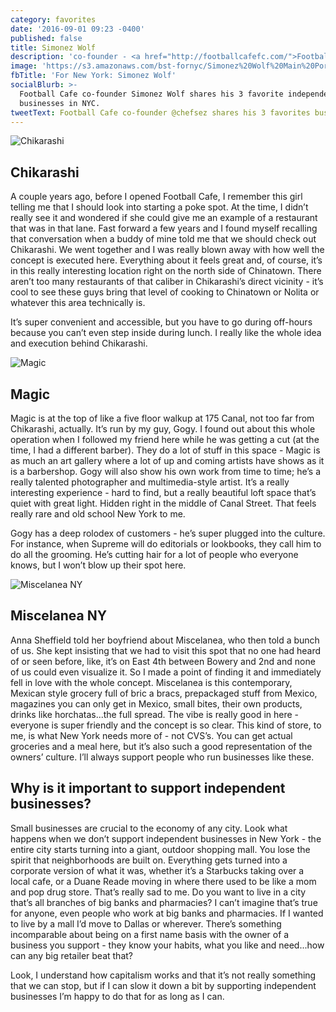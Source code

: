```yaml
---
category: favorites
date: '2016-09-01 09:23 -0400'
published: false
title: Simonez Wolf
description: 'co-founder - <a href="http://footballcafefc.com/">Football Cafe</a>'
image: 'https://s3.amazonaws.com/bst-fornyc/Simonez%20Wolf%20Main%20Portrait.jpg'
fbTitle: 'For New York: Simonez Wolf'
socialBlurb: >-
  Football Cafe co-founder Simonez Wolf shares his 3 favorite independent
  businesses in NYC.
tweetText: Football Cafe co-founder @chefsez shares his 3 favorites businesses in NYC
---
```

![Chikarashi](https://s3.amazonaws.com/bst-fornyc/Simonez%20Wolf%20Chikarashi.jpg)
## Chikarashi
A couple years ago, before I opened Football Cafe, I remember this girl telling me that I should look into starting a poke spot. At the time, I didn’t really see it and wondered if she could give me an example of a restaurant that was in that lane. Fast forward a few years and I found myself recalling that conversation when a buddy of mine told me that we should check out Chikarashi. We went together and I was really blown away with how well the concept is executed here. Everything about it feels great and, of course, it’s in this really interesting location right on the north side of Chinatown. There aren’t too many restaurants of that caliber in Chikarashi’s direct vicinity - it’s cool to see these guys bring that level of cooking to Chinatown or Nolita or whatever this area technically is. 

It’s super convenient and accessible, but you have to go during off-hours because you can’t even step inside during lunch. I really like the whole idea and execution behind Chikarashi.

![Magic](https://s3.amazonaws.com/bst-fornyc/Simonez%20Wolf%20Magic.jpg)
## Magic
Magic is at the top of like a five floor walkup at 175 Canal, not too far from Chikarashi, actually. It’s run by my guy, Gogy. I found out about this whole operation when I followed my friend here while he was getting a cut (at the time, I had a different barber). They do a lot of stuff in this space - Magic is as much an art gallery where a lot of up and coming artists have shows as it is a barbershop. Gogy will also show his own work from time to time; he’s a really talented photographer and multimedia-style artist. It’s a really interesting experience - hard to find, but a really beautiful loft space that’s quiet with great light. Hidden right in the middle of Canal Street. That feels really rare and old school New York to me. 

Gogy has a deep rolodex of customers - he’s super plugged into the culture. For instance, when Supreme will do editorials or lookbooks, they call him to do all the grooming. He’s cutting hair for a lot of people who everyone knows, but I won’t blow up their spot here.

![Miscelanea NY](https://s3.amazonaws.com/bst-fornyc/Simonez%20Wolf%20Miscelanea.jpg)
## Miscelanea NY
Anna Sheffield told her boyfriend about Miscelanea, who then told a bunch of us. She kept insisting that we had to visit this spot that no one had heard of or seen before, like, it’s on East 4th between Bowery and 2nd and none of us could even visualize it. So I made a point of finding it and immediately fell in love with the whole concept. Miscelanea is this contemporary, Mexican style grocery full of bric a bracs, prepackaged stuff from Mexico, magazines you can only get in Mexico, small bites, their own products, drinks like horchatas...the full spread. The vibe is really good in here - everyone is super friendly and the concept is so clear. This kind of store, to me, is what New York needs more of - not CVS’s. You can get actual groceries and a meal here, but it’s also such a good representation of the owners’ culture. I’ll always support people who run businesses like these.

## Why is it important to support independent businesses?
Small businesses are crucial to the economy of any city. Look what happens when we don’t support independent businesses in New York - the entire city starts turning into a giant, outdoor shopping mall. You lose the spirit that neighborhoods are built on. Everything gets turned into a corporate version of what it was, whether it’s a Starbucks taking over a local cafe, or a Duane Reade moving in where there used to be like a mom and pop drug store. That’s really sad to me. Do you want to live in a city that’s all branches of big banks and pharmacies? I can’t imagine that’s true for anyone, even people who work at big banks and pharmacies. If I wanted to live by a mall I’d move to Dallas or wherever. There’s something incomparable about being on a first name basis with the owner of a business you support - they know your habits, what you like and need...how can any big retailer beat that? 

Look, I understand how capitalism works and that it’s not really something that we can stop, but if I can slow it down a bit by supporting independent businesses I’m happy to do that for as long as I can.

